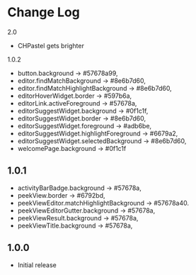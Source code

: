 # Change Log
2.0
- CHPastel gets brighter

1.0.2
- button.background -> #57678a99,
- editor.findMatchBackground -> #8e6b7d60,
- editor.findMatchHighlightBackground -> #8e6b7d60,
- editorHoverWidget.border -> #597b6a,
- editorLink.activeForeground -> #57678a,
- editorSuggestWidget.background -> #0f1c1f,
- editorSuggestWidget.border -> #8e6b7d60,
- editorSuggestWidget.foreground -> #adb6be,
- editorSuggestWidget.highlightForeground -> #6679a2,
- editorSuggestWidget.selectedBackground -> #8e6b7d60,
- welcomePage.background -> #0f1c1f


## 1.0.1
- activityBarBadge.background -> #57678a,
- peekView.border -> #6792bd,
- peekViewEditor.matchHighlightBackground -> #57678a40.
- peekViewEditorGutter.background -> #57678a,
- peekViewResult.background -> #57678a,
- peekViewTitle.background -> #57678a,


## 1.0.0
- Initial release
